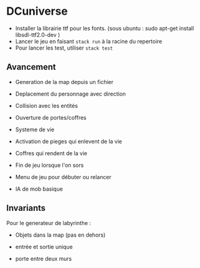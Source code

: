 # DCuniverse
- Installer la librairie ttf pour les fonts. (sous ubuntu : sudo apt-get install libsdl-ttf2.0-dev )
- Lancer le jeu en faisant `stack run` à la racine du repertoire
- Pour lancer les test, utiliser `stack test`

## Avancement

- Generation de la map depuis un fichier

- Deplacement du personnage avec direction

- Collision avec les entités

- Ouverture de portes/coffres

- Systeme de vie

- Activation de pieges qui enlevent de la vie

- Coffres qui rendent de la vie

- Fin de jeu lorsque l'on sors

- Menu de jeu pour débuter ou relancer

- IA de mob basique

## Invariants

Pour le generateur de labyrinthe :

- Objets dans la map (pas en dehors)

- entrée et sortie unique

- porte entre deux murs

